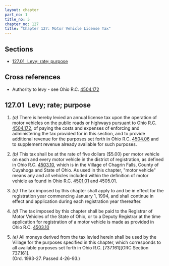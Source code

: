 ```yaml
---
layout: chapter
part_no: 1
title_no: 5
chapter_no: 127
title: "Chapter 127: Motor Vehicle License Tax"
---
```


## Sections

* [127.01   Levy; rate; purpose](#12701-levy-rate-purpose)

## Cross references

* Authority to levy - see Ohio R.C. [4504.172][ORC Section 4504.172]

## 127.01   Levy; rate; purpose

1. _(a)_ There is hereby levied an annual license tax upon the operation of
motor vehicles on the public roads or highways pursuant to Ohio R.C.
[4504.172][ORC Section 4504.172], of paying the costs and expenses of enforcing
and administering the tax provided for in this section, and to provide
additional revenue for the purposes set forth in Ohio R.C. [4504.06][ORC Section
4504.06] and to supplement revenue already available for such purposes.

2. _(b)_ This tax shall be at the rate of five dollars ($5.00) per motor vehicle
on each and every motor vehicle in the district of registration, as defined in
Ohio R.C. [4503.10][ORC Section 4503.10], which is in the Village of Chagrin
Falls, County of Cuyahoga and State of Ohio. As used in this chapter, "motor
vehicle" means any and all vehicles included within the definition of motor
vehicle as found in Ohio R.C. [4501.01][ORC Section 4501.01] and 4505.01.

3. _(c)_ The tax imposed by this chapter shall apply to and be in effect for the
registration year commencing January 1, 1994, and shall continue in effect and
application during each registration year thereafter.

4. _(d)_ The tax imposed by this chapter shall be paid to the Registrar of Motor
Vehicles of the State of Ohio, or to a Deputy Registrar at the time application
for registration of a motor vehicle is made as provided in Ohio R.C.
[4503.10][ORC Section 4503.10]

5. _(e)_ All moneys derived from the tax levied herein shall be used by the
Village for the purposes specified in this chapter, which corresponds to all
available purposes set forth in Ohio R.C. [737.161][ORC Section 737.161].\
(Ord. 1993-27. Passed 4-26-93.)

[ORC Section 4501.01]:<https://codes.ohio.gov/ohio-revised-code/section-4501.01>
[ORC Section 4503.10]:<https://codes.ohio.gov/ohio-revised-code/section-4503.10>
[ORC Section 4503.10]:<https://codes.ohio.gov/ohio-revised-code/section-4503.10>
[ORC Section 4504.06]:<https://codes.ohio.gov/ohio-revised-code/section-4504.06>
[ORC Section 4504.06]:<https://codes.ohio.gov/ohio-revised-code/section-4504.06>
[ORC Section 4504.172]:<https://codes.ohio.gov/ohio-revised-code/section-4504.172>
